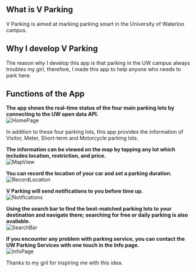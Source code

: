 
## What is V Parking

V Parking is aimed at marking parking smart in the University of Waterloo campus.

## Why I develop V Parking

The reason why I develop this app is that parking in the UW campus always troubles my girl, therefore, I made this app to help anyone who needs to park here.

## Functions of the App

**The app shows the real-time status of the four main parking lots by connecting to the UW open data API.**  
![HomePage](https://i.postimg.cc/V6jnyKvh/IMG-D54-EBA09-E73-C-1.jpg)  

In addition to these four parking lots, this app provides the information of Visitor, Meter, Short-term and Motorcycle parking lots.

**The information can be viewed on the map by tapping any lot which includes location, restriction, and price.**  
![MapView](https://i.postimg.cc/CM9s26kK/IMG-37-B9-E3-A82631-1.jpg)  

**You can record the location of your car and set a parking duration.**  
![RecordLocation](https://i.postimg.cc/6qZnwtnp/IMG-7938-A82-ED155-1.jpg)  

**V Parking will send notifications to you before time up.**  
![Notifications](https://i.postimg.cc/RCJcwQyx/IMG-F55-EAF3-CCC21-1.jpg)  

**Using the search bar to find the best-matched parking lots to your destination and navigate there; searching for free or daily parking is also available.**  
![SearchBar](https://i.postimg.cc/0Ntp0t9P/IMG-CA30012-A9-FC9-1.jpg)  

**If you encounter any problem with parking service, you can contact the UW Parking Services with one touch in the Info page.**  
![InfoPage](https://i.postimg.cc/pX8JMYJJ/IMG-62-B967-B8834-F-1.jpg)  

Thanks to my gril for inspiring me with this idea.
